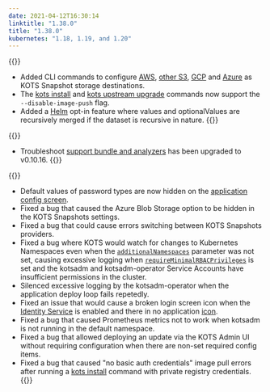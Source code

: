 ```yaml
---
date: 2021-04-12T16:30:14
linktitle: "1.38.0"
title: "1.38.0"
kubernetes: "1.18, 1.19, and 1.20"
---
```

{{<features>}}
* Added CLI commands to configure [AWS](/kots-cli/velero/configure-aws-s3/), [other S3](/kots-cli/velero/configure-other-s3/), [GCP](/kots-cli/velero/configure-gcp/) and [Azure](/kots-cli/velero/configure-azure/) as KOTS Snapshot storage destinations.
* The [kots install](/kots-cli/install/) and [kots upstream upgrade](/kots-cli/upstream/upgrade/) commands now support the `--disable-image-push` flag.
* Added a [Helm](/vendor/helm/optional-value-keys/) opt-in feature where values and optionalValues are recursively merged if the dataset is recursive in nature. 
{{</features>}}

{{<changes>}}
* Troubleshoot [support bundle and analyzers](/kotsadm/troubleshooting/support-bundle/) has been upgraded to v0.10.16.
{{</changes>}}

{{<fixes>}}
* Default values of password types are now hidden on the [application config screen](/kotsadm/installing/online-install/#config-screen). 
* Fixed a bug that caused the Azure Blob Storage option to be hidden in the KOTS Snapshots settings.
* Fixed a bug that could cause errors switching between KOTS Snapshots providers.
* Fixed a bug where KOTS would watch for changes to Kubernetes Namespaces even when the [`additionalNamespaces`](https://kots.io/reference/v1beta1/application/#additionalnamespaces) parameter was not set, causing excessive logging when [`requireMinimalRBACPrivileges`](https://kots.io/reference/v1beta1/application/#requireminimalrbacprivileges) is set and the kotsadm and kotsadm-operator Service Accounts have insufficient permissions in the cluster.
* Silenced excessive logging by the kotsadm-operator when the application deploy loop fails repetedly.
* Fixed an issue that would cause a broken login screen icon when the [Identity Service](https://kots.io/vendor/identity-service/configuring-identity-service/) is enabled and there in no application [icon](https://kots.io/reference/v1beta1/application/#icon).
* Fixed a bug that caused Prometheus metrics not to work when kotsadm is not running in the default namespace.
* Fixed a bug that allowed deploying an update via the KOTS Admin UI without requiring configuration when there are non-set required config items.
* Fixed a bug that caused "no basic auth credentials" image pull errors after running a [kots install](/kots-cli/install/) command with private registry credentials.
{{</fixes>}}
